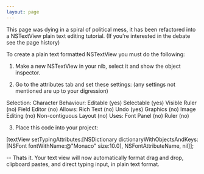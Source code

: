 ```yaml
---
layout: page
---
```


This page was dying in a spiral of political mess, it has been refactored into a NSTextView plain text editing tutorial. (If you're interested in the debate see the page history)

To create a plain text formatted NSTextView you must do the following:

1. Make a new NSTextView in your nib, select it and show the object inspector.

2. Go to the attributes tab and set these settings: (any settings not mentioned are up to your digression)


Selection: Character
Behaviour: Editable (yes) Selectable (yes) Visible Ruler (no) Field Editor (no)
Allows: Rich Text (no) Undo (yes) Graphics (no) Image Editing (no) Non-contiguous Layout (no)
Uses: Font Panel (no) Ruler (no)


3. Place this code into your project: 
    
[textView setTypingAttributes:[NSDictionary dictionaryWithObjectsAndKeys:[NSFont fontWithName:@"Monaco" size:10.0], NSFontAttributeName, nil]];


-- Thats it. Your text view will now automatically format drag and drop, clipboard pastes, and direct typing input, in plain text format.
